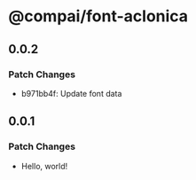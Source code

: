 # @compai/font-aclonica

## 0.0.2

### Patch Changes

- b971bb4f: Update font data

## 0.0.1

### Patch Changes

- Hello, world!
